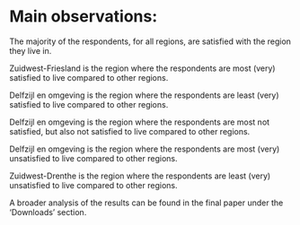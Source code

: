 # Main observations:

The majority of the respondents, for all regions, are satisfied with the region they live in.

Zuidwest-Friesland is the region where the respondents are most (very) satisfied to live compared to other regions.

Delfzijl en omgeving is the region where the respondents are least (very) satisfied to live compared to other regions.

Delfzijl en omgeving is the region where the respondents are most not satisfied, but also not satisfied to live compared to other regions.

Delfzijl en omgeving is the region where the respondents are most (very) unsatisfied to live compared to other regions.

Zuidwest-Drenthe is the region where the respondents are least (very) unsatisfied to live compared to other regions.

A broader analysis of the results can be found in the final paper under the ‘Downloads’ section.
